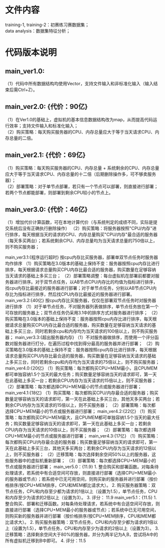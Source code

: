 # 文件内容
training-1, training-2：初赛练习赛数据集；  
data analysis：数据集特征分析；
# 代码版本说明
## main_ver1.0:
（1）代码中所有数据结构均使用Vector，支持文件输入和非标准化输入（输入结束后需Ctrl+Z）。
## main_ver2.0: {代价：90亿}
（1）在Ver1.0的基础上，虚拟机的基本信息数据结构改为map，从而提高代码运行效率；支持文件输入和标准化输入；  
（2）购买策略：每天购买服务器的CPU、内存总量应大于等于当天请求CPU、内存总量的二倍。    
## main_ver2.1: {代价：69亿}
（1）购买策略：每天购买服务器的CPU、内存总量 + 系统剩余的CPU、内存总量应大于等于当天请求CPU、内存总量的十二倍（后期删除操作多，可不够卖服务器）；      
（2）部署策略：对于单节点部署，若只有一个节点可以部署，则直接进行部署；若两个节点都能部署，则部署到剩余CPU较小的节点上。
## main_ver3.0: {代价：46亿}          
（1）增加代价计算函数，可在本地计算代价（与系统判定的成绩不同，实际是提交系统后没有正确执行删除操作）
（2）购买策略：将服务器按照"CPU/内存"进行排序，每天根据当天的请求的CPU、内存总量购买"CPU/内存"最合适的服务器（每天多买两台）；若系统剩余CPU、内存总量均为当天请求总量的750倍以上，则不购买服务器；  



main_ver3.1:{程序运行超时}            按cpu内存比买服务器，部署单双节点任务时服务器均作排序
	（1）购买策略在3.0版本的基础上保持不变：服务器按照cpu内存比进行排序，每天根据请求总量购买CPU内存比最合适的服务器，购买数量在足够容纳当天请求的基础上多买三台；
	（2）部署策略调整：每台虚拟机在部署前都要对服务器进行排序。对于双节点任务，以AB节点CPU内存比的均值为指标进行排序，找cpu内存比最接近的服务器进行部署；对于单节点任务，分别以AB节点CPU内存比为指标进行排序，然后找CPU内存比最接近的服务器进行部署。
main_ver3.2:{40亿}           按cpu内存比买服务器，仅仅在部署双节点任务时对服务器进行排序
	（1）对于单节点任务，不对服务器列表做排序，单节点任务放在第一个可存放的服务器上；双节点任务仍采用3.1中的排序方式对服务器进行排序；
	（2）购买策略在3.0版本的基础上保持不变：服务器按照cpu内存比进行排序，每天根据请求总量购买CPU内存比最合适的服务器，购买数量在足够容纳当天请求的基础上多买三台，同时若剩余cpu和内存均为当天请求的100倍以上，则不购买服务器；
main_ver3.3:{超出服务器内存}
	（1）不对服务器做排序，而使用一个评分函数对服务器进行打分，在遍历过程中找到得分最高的服务器并进行部署；
	（2）购买策略在3.0版本的基础上保持不变：服务器按照cpu内存比进行排序，每天根据请求总量购买CPU内存比最合适的服务器，购买数量在足够容纳当天请求的基础上多买三台，同时若剩余cpu和内存均为当天请求的75倍以上，则不购买服务器；
main_ver4.0:{20亿}
	（1）购买策略：每次都购买CPU+MEM最小，且CPUMEM都可单独容纳1.5个当天的最大任务；购买数量足够容纳当天的请求即可，第一天在此基础上多买一台；若剩余CPU内存为当天请求的15倍以上，则不买服务器；
	（2）部署策略：每次都选择CPU+MEM最小的节点或服务器进行部署；
main_ver4.1:{18亿}
	（1）购买策略：每次都购买CPU/内存最合适的服务器；购买数量足够容纳当天的请求即可，第一天在此基础上多买三台，其他天多买两台；若剩余CPU内存为当天请求的15倍以上，则不买服务器；
	（2）部署策略：每次都选择CPU+MEM最小的节点或服务器进行部署；
main_ver4.2:{22亿}
	（1）购买策略：每次都购买CPU+MEM最大，且CPUMEM都可单独容纳1.5个当天的最大任务；购买数量足够容纳当天的请求即可，第一天在此基础上多买一台；若剩余CPU内存为当天请求的10倍以上，则不买服务器；
	（2）部署策略：每次都选择CPU+MEM最小的节点或服务器进行部署；
main_ver4.3:{17亿}
	（1）购买策略：每次都购买CPU/内存最合适的服务器；购买数量足够容纳当天的请求即可，第一天在此基础上多买三台，其他天多买两台；若剩余CPU内存为当天请求的12倍以上，则不买服务器；
	（2）迁移策略：每次选择剩余空间50%以上的服务器，这些服务器中的虚拟机重新部署；
	（3）部署策略：每次都选择CPU+MEM最小的节点或服务器进行部署；
main_ver5.0：{11.9}
	1. 整合购买和部署函数。对每条待处理请求，若系统中有合适空间可存放，则直接进行部署（选择CPU+MEM最小的服务器或节点）；若系统中已无可用空间，则购买新的服务器并进行部署（按价格排序/按CPU+MEM排序，CPU和MEM都比请求大）。
	2. 购买服务器策略：双节点任务，CPU和内存至少都为请求的1倍以上（设置为1.5），单节点任务，CPU和内存至少为请求的2倍以上（设置为3）。
	3. 评分： 11.9
main_ver5.1：{11.5}
	1. 整合购买、部署和迁移函数。对每条待处理请求，若系统中有合适空间可存放，则直接进行部署（选择CPU+MEM最小的服务器或节点）；若系统中已无可用空间，则购买新的服务器并进行部署（按价格排序/按CPU+MEM排序，CPU和MEM都比请求大）。
	2. 购买服务器策略：双节点任务，CPU和内存至少都为请求的1倍以上（设置为1.5），单节点任务，CPU和内存至少为请求的2倍以上（设置为3）。
	3. 迁移策略：选择剩余空间大于80%的服务器，并分为两半记为A,B，尝试将A中的所有虚拟机迁移到B中即可。
	4. 评分：11.5











